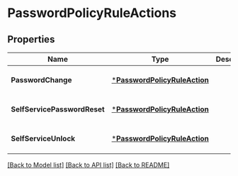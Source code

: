 # PasswordPolicyRuleActions

## Properties
Name | Type | Description | Notes
------------ | ------------- | ------------- | -------------
**PasswordChange** | [***PasswordPolicyRuleAction**](PasswordPolicyRuleAction.md) |  | [optional] [default to null]
**SelfServicePasswordReset** | [***PasswordPolicyRuleAction**](PasswordPolicyRuleAction.md) |  | [optional] [default to null]
**SelfServiceUnlock** | [***PasswordPolicyRuleAction**](PasswordPolicyRuleAction.md) |  | [optional] [default to null]

[[Back to Model list]](../README.md#documentation-for-models) [[Back to API list]](../README.md#documentation-for-api-endpoints) [[Back to README]](../README.md)


